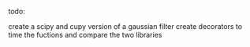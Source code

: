 todo:

create a scipy and cupy version of a gaussian filter
create decorators to time the fuctions and compare the two libraries
